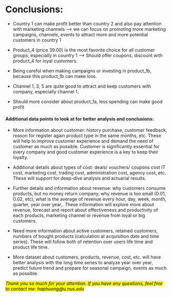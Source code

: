 <b><h1> Conclusions: </h1></b>
<ul><li>Country 1 can make profit better than country 2 and also pay attention with marketing channels  --> we can focus on promoting more marketing campaigns, channels, events  to attract more and more potential customers in country 1</li></ul>
<ul><li>Product_4 (price 39.00)  is the most favorite choice for all customer groups, especially in country 1 --> Should offer coupons, discount with product_4 for loyal customers.</li></ul>
<ul><li>Being careful when making campaigns or investing in product_1b, because this product_1b can make loss.</li></ul>
<ul><li>Channel 1, 3, 5 are quite good to attract and keep customers with company, especially channel 1. </li></ul>
<ul><li>Should more consider about product_1a,  less spending can make good profit</li></ul>

<mark><h4> Additional data points to look at for better analysis and conclusions: </h4></mark>
<ul><li>More information about customer: history purchase, customer feedback, reason for register again product type in the same months, etc. These will help to improve customer experience and demand the need of customer as much as possible. Customer is significantly essential for every company and good customer experience is a key to keep their loyalty.</li></ul>

<ul><li>Additional details about types of cost: deals/ vouchers/ coupons cost IT cost, marketing cost, trading cost, administration cost, agency cost, etc. These will support for deep-dive analysis and actuarial results. </li></ul>

<ul><li>Further details and information about revenue: why customers consume products, but no money return company, why revenue is too small (0.01, 0.02, etc), what is the average of revenue every hour, day, week, month, quarter, year over year,. These information will explore more about revenue, forecast and report about effectiveness and productivity of each products, marketing channel or revenue from loyal or big customers. </li></ul>

<ul><li>Need more information about active customers, retained customers, numbers of bought products (calculation at acquisition date and time series). These will follow both of retention over users life time and product life time. </li></ul>

<ul><li>More dataset about customers, products, revenue, cost, etc. will have better analysis with the long time series to analyze year over year, predict future trend and prepare for seasonal campaign, events as much as possible. </li></ul>
<mark><i>Thank you so much for your attention. If you have any questions, feel free to contact me:  haphuong@u.nus.edu </i></mark><br>
</p>
